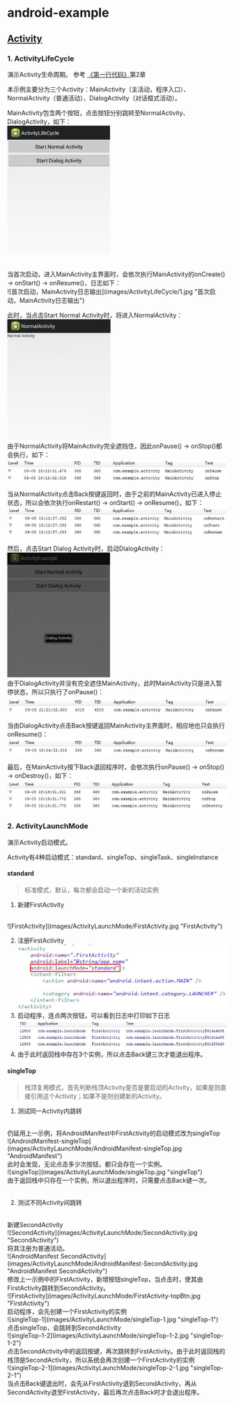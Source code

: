 # android-example

## [Activity](http://luoml.coding.me/2016/08/31/android-activity/ "Activity")
### 1. ActivityLifeCycle
演示Activity生命周期。
参考
[《第一行代码》](http://blog.csdn.net/guolin_blog/article/details/26365913 "郭神's blog")第2章
<br>

本示例主要分为三个Activity：MainActivity（主活动，程序入口）、NormalActivity（普通活动）、DialogActivity（对话框式活动）。<br>

MainActivity包含两个按钮，点击按钮分别跳转至NormalActivity、DialogActivity，如下：<br>
![MainActivity](images/ActivityLifeCycle/main.jpg "MainActivity")

<br>
当首次启动，进入MainActivity主界面时，会依次执行MainActivity的onCreate() -> onStart() -> onResume()，日志如下：<br>
![首次启动，MainActivity日志输出](images/ActivityLifeCycle/1.jpg "首次启动，MainActivity日志输出")
<br>

此时，当点击Start Normal Activity时，将进入NormalActivity：<br>
![NormalActivity](images/ActivityLifeCycle/normal.jpg "NormalActivity")
<br>
由于NormalActivity将MainActivity完全遮挡住，因此onPause() -> onStop()都会执行，如下：<br>
![点击Start Normal Activity日志输出](images/ActivityLifeCycle/start_normal.jpg "点击Start Normal Activity日志输出")
<br>

当从NormalActivity点击Back按键返回时，由于之前的MainActivity已进入停止状态，所以会依次执行onRestart() -> onStart() -> onResume()，如下：<br>
![点击Back返回MainActivity日志输出](images/ActivityLifeCycle/normal_return.jpg "点击Back返回MainActivity日志输出")
<br>

然后，点击Start Dialog Activity时，启动DialogActivity：<br>
![DialogActivity](images/ActivityLifeCycle/dialog.jpg "DialogActivity")
<br>
由于DialogActivity并没有完全遮住MainActivity，此时MainActivity只是进入暂停状态，所以只执行了onPause()：<br>
![点击Start Dialog Activity日志输出](images/ActivityLifeCycle/start_dialog.jpg "点击Start Dialog Activity日志输出")
<br>

当由DialogActivity点击Back按键返回MainActivity主界面时，相应地也只会执行onResume()：<br>
![点击Back返回MainActivity日志输出](images/ActivityLifeCycle/dialog_return.jpg "点击Back返回MainActivity日志输出")
<br>

最后，在MainActivity按下Back退回程序时，会依次执行onPause() -> onStop() -> onDestroy()，如下：<br>
![点击Back退出程序时日志输出](images/ActivityLifeCycle/back.jpg "点击Back退出程序时日志输出")
<br>

### 2. ActivityLaunchMode
演示Activity启动模式。
<br>

Activity有4种启动模式：standard、singleTop、singleTask、singleInstance

#### standard
> 标准模式，默认，每次都会启动一个新的活动实例

1. 新建FirstActivity 
<br>
![FirstActivity](images/ActivityLaunchMode/FirstActivity.jpg "FirstActivity")

2. 注册FirstActivity
<br>![AndroidManifest](images/ActivityLaunchMode/AndroidManifest-standard.jpg "AndroidManifest")
3. 启动程序，连点两次按钮，可以看到日志中打印如下日志<br>![standard](images/ActivityLaunchMode/standard.jpg "standard")
4. 由于此时返回栈中存在3个实例，所以点击Back键三次才能退出程序。<br>

#### singleTop
> 栈顶复用模式，首先判断栈顶Activity是否是要启动的Activity，如果是则直接引用这个Activity；如果不是则创建新的Activity。

1. 测试同一Activity内跳转
<br>
仍延用上一示例，将AndroidManifest中FirstActivity的启动模式改为singleTop <br>
![AndroidManifest-singleTop](images/ActivityLaunchMode/AndroidManifest-singleTop.jpg "AndroidManifest") <br>
此时会发现，无论点击多少次按钮，都只会存在一个实例。<br>
![singleTop](images/ActivityLaunchMode/singleTop.jpg "singleTop") <br>
由于返回栈中只存在一个实例，所以退出程序时，只需要点击Back键一次。 <br><br>

2. 测试不同Activity间跳转
<br>
新建SecondActivity<br>
![SecondActivity](images/ActivityLaunchMode/SecondActivity.jpg "SecondActivity") <br>
将其注册为普通活动。<br>
![AndroidManifest SecondActivity](images/ActivityLaunchMode/AndroidManifest-SecondActivity.jpg "AndroidManifest SecondActivity")<br>
修改上一示例中的FirstActivity，新增按钮singleTop，当点击时，使其由FirstActivity跳转到SecondActivity。<br>
![FirstActivity](images/ActivityLaunchMode/FirstActivity-topBtn.jpg "FirstActivity")<br>
启动程序，会先创建一个FirstActivity的实例<br>
![singleTop-1](images/ActivityLaunchMode/singleTop-1.jpg "singleTop-1") <br>
点击singleTop，会跳转到SecondActivity <br>
![singleTop-1-2](images/ActivityLaunchMode/singleTop-1-2.jpg "singleTop-1-2") <br>
点击SecondActivity中的返回按键，再次跳转到FirstActivity。由于此时返回栈的栈顶是SecondActivity，所以系统会再次创建一个FirstActivity的实例 <br>
![singleTop-2-1](images/ActivityLaunchMode/singleTop-2-1.jpg "singleTop-2-1") <br>
当点击Back键退出时，会先从FirstActivity退到SecondActivity，再从SecondActivity退至FirstActivity，最后再次点击Back时才会退出程序。
